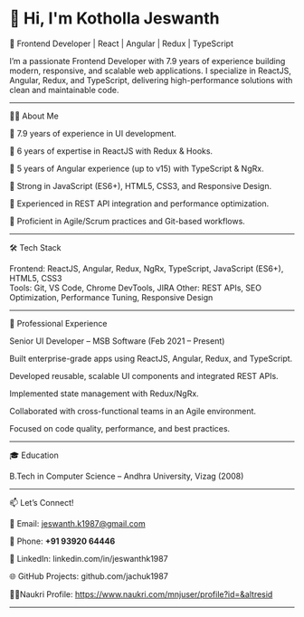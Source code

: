# 👋 Hi, I'm Kotholla Jeswanth

🚀 Frontend Developer | React | Angular | Redux | TypeScript

I’m a passionate Frontend Developer with 7.9 years of experience building modern, responsive, and scalable web applications.
I specialize in ReactJS, Angular, Redux, and TypeScript, delivering high-performance solutions with clean and maintainable code.

---

🧑‍💻 About Me

🔹 7.9 years of experience in UI development.

🔹 6 years of expertise in ReactJS with Redux & Hooks.

🔹 5 years of Angular experience (up to v15) with TypeScript & NgRx.

🔹 Strong in JavaScript (ES6+), HTML5, CSS3, and Responsive Design.

🔹 Experienced in REST API integration and performance optimization.

🔹 Proficient in Agile/Scrum practices and Git-based workflows. 

---

🛠️ Tech Stack  

Frontend: ReactJS, Angular, Redux, NgRx, TypeScript, JavaScript (ES6+), HTML5, CSS3  
Tools: Git, VS Code, Chrome DevTools, JIRA
Other: REST APIs, SEO Optimization, Performance Tuning, Responsive Design

---

💼 Professional Experience

Senior UI Developer – MSB Software (Feb 2021 – Present)

Built enterprise-grade apps using ReactJS, Angular, Redux, and TypeScript.

Developed reusable, scalable UI components and integrated REST APIs.

Implemented state management with Redux/NgRx.

Collaborated with cross-functional teams in an Agile environment.

Focused on code quality, performance, and best practices.

---

🎓 Education

B.Tech in Computer Science – Andhra University, Vizag (2008)

---

📫 Let’s Connect!

📧 Email: jeswanth.k1987@gmail.com

📱 Phone: **+91 93920 64446**  

💼 LinkedIn: linkedin.com/in/jeswanthk1987

🌐 GitHub Projects: github.com/jachuk1987

🧑‍💼Naukri Profile: https://www.naukri.com/mnjuser/profile?id=&altresid  

---
